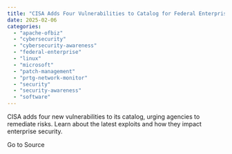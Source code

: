 ```yaml
---
title: "CISA Adds Four Vulnerabilities to Catalog for Federal Enterprise"
date: 2025-02-06
categories: 
  - "apache-ofbiz"
  - "cybersecurity"
  - "cybersecurity-awareness"
  - "federal-enterprise"
  - "linux"
  - "microsoft"
  - "patch-management"
  - "prtg-network-monitor"
  - "security"
  - "security-awareness"
  - "software"
---
```


CISA adds four new vulnerabilities to its catalog, urging agencies to remediate risks. Learn about the latest exploits and how they impact enterprise security.

Go to Source
